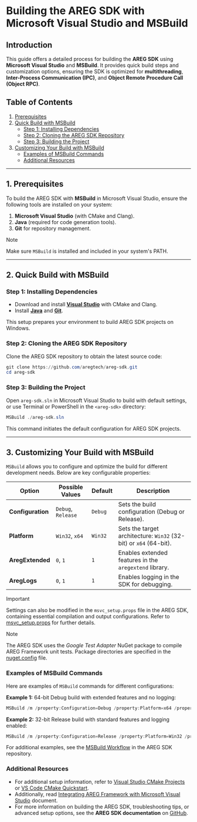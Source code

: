 ﻿# Building the AREG SDK with Microsoft Visual Studio and MSBuild

## Introduction

This guide offers a detailed process for building the **AREG SDK** using **Microsoft Visual Studio** and **MSBuild**. It provides quick build steps and customization options, ensuring the SDK is optimized for **multithreading**, **Inter-Process Communication (IPC)**, and **Object Remote Procedure Call (Object RPC)**.

## Table of Contents
1. [Prerequisites](#1-prerequisites)
2. [Quick Build with MSBuild](#2-quick-build-with-msbuild)
   - [Step 1: Installing Dependencies](#step-1-installing-dependencies)
   - [Step 2: Cloning the AREG SDK Repository](#step-2-cloning-the-areg-sdk-repository)
   - [Step 3: Building the Project](#step-3-building-the-project)
3. [Customizing Your Build with MSBuild](#3-customizing-your-build-with-msbuild)
   - [Examples of MSBuild Commands](#examples-of-msbuild-commands)
   - [Additional Resources](#additional-resources)

---

## 1. Prerequisites

To build the AREG SDK with **MSBuild** in Microsoft Visual Studio, ensure the following tools are installed on your system:

1. **Microsoft Visual Studio** (with CMake and Clang).
2. **Java** (required for code generation tools).
3. **Git** for repository management.

> [!NOTE]
> Make sure `MSBuild` is installed and included in your system's PATH.

---

## 2. Quick Build with MSBuild

### Step 1: Installing Dependencies

- Download and install **[Visual Studio](https://visualstudio.microsoft.com/)** with CMake and Clang.
- Install **[Java](https://www.java.com/download/)** and **[Git](https://git-scm.com/download/win)**.

This setup prepares your environment to build AREG SDK projects on Windows.

### Step 2: Cloning the AREG SDK Repository

Clone the AREG SDK repository to obtain the latest source code:
```powershell
git clone https://github.com/aregtech/areg-sdk.git
cd areg-sdk
```

### Step 3: Building the Project

Open `areg-sdk.sln` in Microsoft Visual Studio to build with default settings, or use Terminal or PowerShell in the `<areg-sdk>` directory:
```powershell
MSBuild ./areg-sdk.sln
```

This command initiates the default configuration for AREG SDK projects.

---

## 3. Customizing Your Build with MSBuild

`MSBuild` allows you to configure and optimize the build for different development needs. Below are key configurable properties:

| **Option**          | **Possible Values** | **Default** | **Description**                                                   |
|---------------------|---------------------|-------------|-------------------------------------------------------------------|
| **Configuration**   | `Debug`, `Release`  |  `Debug`    | Sets the build configuration (Debug or Release).                  |
| **Platform**        | `Win32`, `x64`      |  `Win32`    | Sets the target architecture: `Win32` (32-bit) or `x64` (64-bit). |
| **AregExtended**    | `0`, `1`            |  `1`        | Enables extended features in the `aregextend` library.            |
| **AregLogs**        | `0`, `1`            |  `1`        | Enables logging in the SDK for debugging.                         |

> [!IMPORTANT]
> Settings can also be modified in the `msvc_setup.props` file in the AREG SDK, containing essential compilation and output configurations. Refer to [msvc_setup.props](./../../msvc_setup.props) for further details.

> [!NOTE]
> The AREG SDK uses the *Google Test Adapter* NuGet package to compile AREG Framework unit tests. Package directories are specified in the [nuget.config](./../../nuget.config) file.

### Examples of MSBuild Commands

Here are examples of `MSBuild` commands for different configurations:

**Example 1:** 64-bit Debug build with extended features and no logging:
```powershell
MSBuild /m /property:Configuration=Debug /property:Platform=x64 /property:AregExtended=1 /property:AregLogs=0 ./areg-sdk.sln
```

**Example 2:** 32-bit Release build with standard features and logging enabled:
```powershell
MSBuild /m /property:Configuration=Release /property:Platform=Win32 /property:AregExtended=0 /property:AregLogs=1 ./areg-sdk.sln
```

For additional examples, see the [MSBuild Workflow](./../../.github/workflow/msbuild.yml) in the AREG SDK repository.

### Additional Resources

- For additional setup information, refer to [Visual Studio CMake Projects](https://learn.microsoft.com/en-us/cpp/build/cmake-projects-in-visual-studio) or [VS Code CMake Quickstart](https://code.visualstudio.com/docs/cpp/cmake-quickstart).
- Additionally, read [Integrating AREG Framework with Microsoft Visual Studio](./02d-msvc-integrate.md) document.
- For more information on building the AREG SDK, troubleshooting tips, or advanced setup options, see the **AREG SDK documentation** on [GitHub](https://github.com/aregtech/areg-sdk).
